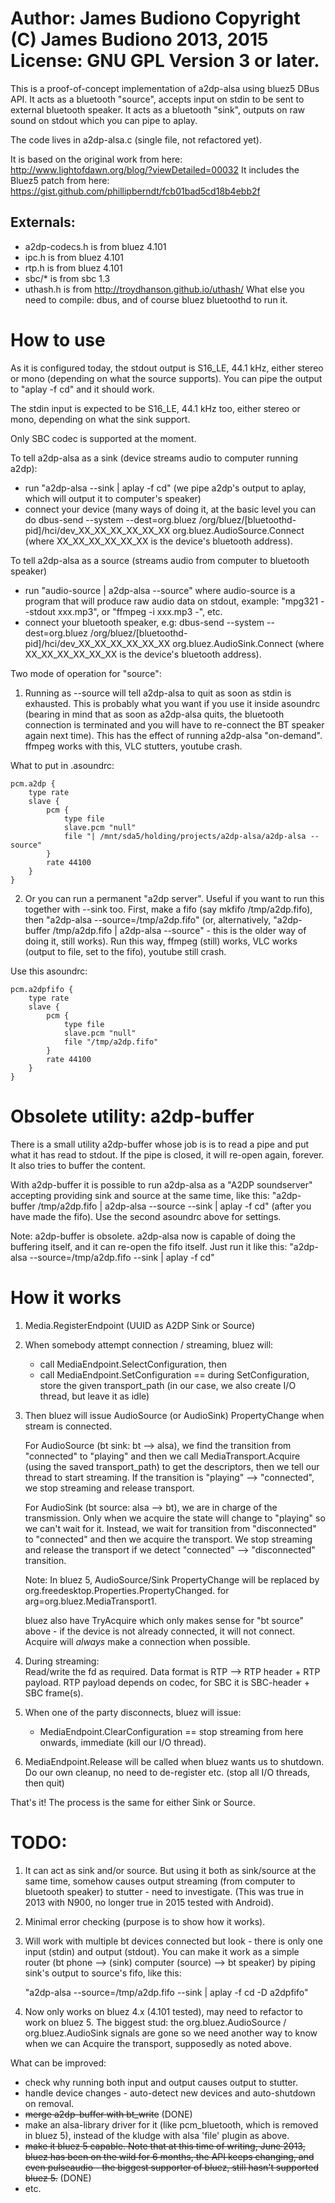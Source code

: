 Author: James Budiono
Copyright (C) James Budiono 2013, 2015
License: GNU GPL Version 3 or later.
=========

This is a proof-of-concept implementation of a2dp-alsa using bluez5 DBus API.
It acts as a bluetooth "source", accepts input on stdin to be sent to external bluetooth speaker.
It acts as a bluetooth "sink", outputs on raw sound on stdout which you can pipe to aplay.

The code lives in a2dp-alsa.c (single file, not refactored yet).

It is based on the original work from here: http://www.lightofdawn.org/blog/?viewDetailed=00032
It includes the Bluez5 patch from here: https://gist.github.com/phillipberndt/fcb01bad5cd18b4ebb2f

Externals:
---
- a2dp-codecs.h is from bluez 4.101
- ipc.h is from bluez 4.101
- rtp.h is from bluez 4.101
- sbc/* is from sbc 1.3
- uthash.h is from http://troydhanson.github.io/uthash/
What else you need to compile: dbus, and of course bluez bluetoothd to run it.

How to use
==========

As it is configured today, the stdout output is S16_LE, 44.1 kHz, either stereo or mono
(depending on what the source supports). You can pipe the output to "aplay -f cd" and it should work.

The stdin input is expected to be S16_LE, 44.1 kHz too, either stereo or mono, 
depending on what the sink support.

Only SBC codec is supported at the moment.

To tell a2dp-alsa as a sink (device streams audio to computer running a2dp):
- run "a2dp-alsa --sink | aplay -f cd" (we pipe a2dp's output to aplay, which will output it to computer's speaker)
- connect your device (many ways of doing it, at the basic level you can do
  dbus-send --system --dest=org.bluez /org/bluez/[bluetoothd-pid]/hci/dev_XX_XX_XX_XX_XX_XX org.bluez.AudioSource.Connect
  (where XX_XX_XX_XX_XX_XX is the device's bluetooth address).

To tell a2dp-alsa as a source (streams audio from computer to bluetooth speaker)
- run "audio-source | a2dp-alsa --source" where audio-source is a program that will produce raw audio data on stdout,
  example: "mpg321 --stdout xxx.mp3", or "ffmpeg -i xxx.mp3 -", etc.
- connect your bluetooth speaker, e.g:
  dbus-send --system --dest=org.bluez /org/bluez/[bluetoothd-pid]/hci/dev_XX_XX_XX_XX_XX_XX org.bluez.AudioSink.Connect
  (where XX_XX_XX_XX_XX_XX is the device's bluetooth address).

Two mode of operation for "source":
1. Running as --source will tell a2dp-alsa to quit as soon as stdin is exhausted.
This is probably what you want if you use it inside asoundrc (bearing in mind that 
as soon as a2dp-alsa quits, the bluetooth connection is terminated and you will have to 
re-connect the BT speaker again next time). 
This has the effect of running a2dp-alsa "on-demand".
ffmpeg works with this, VLC stutters, youtube crash.

What to put in .asoundrc:
```
pcm.a2dp {
	type rate
	slave {
		pcm {
			type file
			slave.pcm "null"
			file "| /mnt/sda5/holding/projects/a2dp-alsa/a2dp-alsa --source"
		}
		rate 44100
	}
}
```

2. Or you can run a permanent "a2dp server". Useful if you want to run this together with --sink too.
First, make a fifo (say mkfifo /tmp/a2dp.fifo), 
then "a2dp-alsa --source=/tmp/a2dp.fifo" 
(or, alternatively, "a2dp-buffer /tmp/a2dp.fifo | a2dp-alsa --source" - this is the older way
of doing it, still works).
Run this way, ffmpeg (still) works, VLC works (output to file, set to the fifo), youtube still crash.

Use this asoundrc:
```
pcm.a2dpfifo {
	type rate
	slave {
		pcm {
			type file
			slave.pcm "null"
			file "/tmp/a2dp.fifo"		
		}
		rate 44100
	}
}
```

Obsolete utility: a2dp-buffer
=============================
There is a small utility a2dp-buffer whose job is is to read a pipe and put what
it has read to stdout. If the pipe is closed, it will re-open again, forever.
It also tries to buffer the content.

With a2dp-buffer it is possible to run a2dp-alsa as a "A2DP soundserver" accepting
providing sink and source at the same time, like this:
"a2dp-buffer /tmp/a2dp.fifo | a2dp-alsa --source --sink | aplay -f cd" 
(after you have made the fifo). Use the second asoundrc above for settings.

Note: a2dp-buffer is obsolete. a2dp-alsa now is capable of doing the buffering
itself, and it can re-open the fifo itself. Just run it like this:
"a2dp-alsa --source=/tmp/a2dp.fifo --sink | aplay -f cd"

How it works
============
1. Media.RegisterEndpoint (UUID as A2DP Sink or Source)

2. When somebody attempt connection / streaming, bluez will:
   - call MediaEndpoint.SelectConfiguration, then
   - call MediaEndpoint.SetConfiguration
     == during SetConfiguration, store the given transport_path
        (in our case, we also create I/O thread, but leave it as idle)
     
3. Then bluez will issue AudioSource (or AudioSink) PropertyChange
   when stream is connected.
   
   For AudioSource (bt sink: bt --> alsa),
   we find the transition from "connected" to "playing" and then we call MediaTransport.Acquire 
   (using the saved transport_path) to get the descriptors, then we tell our thread to start
   streaming.
   If the transition is "playing" --> "connected", we stop streaming and release transport.
   
   For AudioSink (bt source: alsa --> bt),
   we are in charge of the transmission. Only when we acquire the state will change to "playing"
   so we can't wait for it. Instead, we wait for transition from "disconnected" to "connected" and
   then we acquire the transport. 
   We stop streaming and release the transport if we detect "connected" --> "disconnected" transition.
   
   Note: In bluez 5, AudioSource/Sink PropertyChange will be replaced by org.freedesktop.Properties.PropertyChanged.
   for arg=org.bluez.MediaTransport1.
   
   bluez also have TryAcquire which only makes sense for "bt source" above - if the device is not already connected,
   it will not connect. Acquire will *always* make a connection when possible.
   
4. During streaming:   
   Read/write the fd as required.
   Data format is RTP --> RTP header + RTP payload.
   RTP payload depends on codec, for SBC it is SBC-header + SBC frame(s).
   
5. When one of the party disconnects, bluez will issue:
   - MediaEndpoint.ClearConfiguration
     == stop streaming from here onwards, immediate
        (kill our I/O thread).
        
6. MediaEndpoint.Release will be called when bluez wants us to shutdown.
   Do our own cleanup, no need to de-register etc.
   (stop all I/O threads, then quit)

That's it! The process is the same for either Sink or Source.


TODO:
======

1. It can act as sink and/or source.
   But using it both as sink/source at the same time, somehow causes output
   streaming (from computer to bluetooth speaker) to stutter - need to investigate.
   (This was true in 2013 with N900, no longer true in 2015 tested with Android).
   
2. Minimal error checking (purpose is to show how it works).

3. Will work with multiple bt devices connected but look - there is only one input
   (stdin) and output (stdout). You can make it work as a simple router 
   (bt phone --> (sink) computer (source) --> bt speaker) by piping
   sink's output to source's fifo, like this:
   
   "a2dp-alsa --source=/tmp/a2dp.fifo --sink | aplay -f cd -D a2dpfifo"
   
4. Now only works on bluez 4.x (4.101 tested), may need to refactor to work on bluez 5.
   The biggest stud: the org.bluez.AudioSource / org.bluez.AudioSink signals are gone so 
   we need another way to know when we can Acquire the transport, supposedly as noted above.

What can be improved:
- check why running both input and output causes output to stutter.
- handle device changes - auto-detect new devices and auto-shutdown on removal.
- ~~merge a2dp-buffer with bt_write~~ (DONE)
- make an alsa-library driver for it (like pcm_bluetooth, which is removed in bluez 5),
  instead of the kludge with alsa 'file' plugin as above.
- ~~make it bluez 5 capable. Note that at this time of writing, June 2013, bluez has been 
  on the wild for 6 months, the API keeps changing, and even pulseaudio - the biggest
  supporter of bluez, still hasn't supported bluez 5.~~ (DONE)
- etc.
